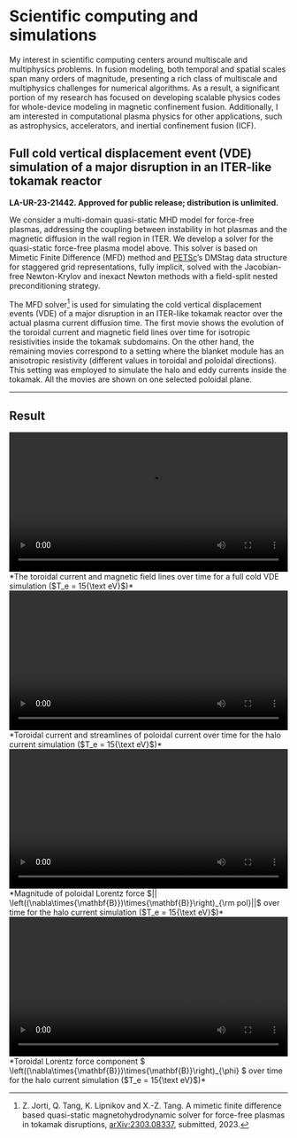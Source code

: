 # Scientific computing and simulations
My interest in scientific computing centers around multiscale and multiphysics problems. In fusion modeling, both temporal and spatial scales span many orders of magnitude, presenting a rich class of multiscale and multiphysics challenges for numerical algorithms. As a result, a significant portion of my research has focused on developing scalable physics codes for whole-device modeling in magnetic confinement fusion. Additionally, I am interested in computational plasma physics for other applications, such as astrophysics, accelerators, and inertial confinement fusion (ICF).

## Full cold vertical displacement event (VDE) simulation of a major disruption in an ITER-like tokamak reactor

**LA-UR-23-21442. Approved for public release; distribution is unlimited.** 

We consider a multi-domain quasi-static MHD model for force-free plasmas, addressing the coupling between instability in hot plasmas and the magnetic diffusion in the wall region in ITER.
We develop a solver for the quasi-static force-free plasma model above. This solver is based on Mimetic Finite Difference (MFD) method and [PETSc](https://petsc.org)’s  DMStag data structure for staggered grid representations, fully implicit, solved with the Jacobian-free Newton-Krylov and inexact Newton methods with a field-split nested preconditioning strategy.

The MFD solver[^1] is used for simulating the cold vertical displacement events (VDE) of a major disruption in an ITER-like tokamak reactor over the actual plasma current diffusion time.
The first movie shows the evolution of the toroidal current and magnetic field lines over time for isotropic resistivities inside the tokamak subdomains. On the other hand, the remaining movies correspond to a setting where the blanket module has an anisotropic resistivity (different values in toroidal and poloidal directions). This setting was employed to simulate the halo and eddy currents inside the tokamak. All the movies are shown on one selected poloidal plane. 


----

## Result


<video controls preload="metadata" width="100%">
    <source src="../img/gallery/RJ_phi_10fps.mp4" type="video/mp4">
    Sorry, your browser doesn't support embedded videos.
</video>
*The toroidal current and magnetic field lines over time for a full cold VDE simulation ($T_e = 15{\text eV}$)*

<video controls preload="metadata" width="100%">
    <source src="../img/gallery/halo-eddy-current_10fps.mp4" type="video/mp4">
    Sorry, your browser doesn't support embedded videos.
</video>
*Toroidal current and streamlines of poloidal current over time for the halo current simulation ($T_e = 15{\text eV}$)*

<video controls preload="metadata" width="100%">
    <source src="../img/gallery/JxB-force_pol_10fps.mp4" type="video/mp4">
    Sorry, your browser doesn't support embedded videos.
</video>
*Magnitude of poloidal Lorentz force $|| \left((\nabla\times{\mathbf{B}})\times{\mathbf{B}}\right)_{\rm pol}||$ over time for the halo current simulation ($T_e = 15{\text eV}$)*

<video controls preload="metadata" width="100%">
    <source src="../img/gallery/JxB-force_phi_10fps.mp4" type="video/mp4">
    Sorry, your browser doesn't support embedded videos.
</video>
*Toroidal Lorentz force component $ \left((\nabla\times{\mathbf{B}})\times{\mathbf{B}}\right)_{\phi} $ over time for the halo current simulation ($T_e = 15{\text eV}$)*

[^1]: Z. Jorti, Q. Tang, K. Lipnikov and X.-Z. Tang. A mimetic finite difference based quasi-static magnetohydrodynamic solver for force-free plasmas in tokamak disruptions, [arXiv:2303.08337](https://arxiv.org/abs/2303.08337), submitted, 2023.


<script type="text/x-mathjax-config">MathJax.Hub.Config({TeX: {equationNumbers: {autoNumber: "all"}}, tex2jax: {inlineMath: [['$','$']]}});</script>
<script type="text/javascript" src="https://cdnjs.cloudflare.com/ajax/libs/mathjax/2.7.2/MathJax.js?config=TeX-AMS_HTML"></script>

